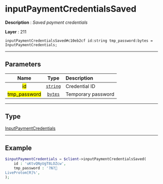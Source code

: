 # inputPaymentCredentialsSaved

**Description** : *Saved payment credentials*

**Layer** : 211

```tl
inputPaymentCredentialsSaved#c10eb2cf id:string tmp_password:bytes = InputPaymentCredentials;
```

---

## Parameters

| Name | Type | Description |
| :---: | :---: | :--- |
| <mark>id</mark> | [`string`](type/string) | Credential ID |
| <mark>tmp_password</mark> | [`bytes`](type/bytes) | Temporary password |

---

## Type

[InputPaymentCredentials](type/InputPaymentCredentials)

---

## Example

```php
$inputPaymentCredentials = $client->inputPaymentCredentialsSaved(
	id : 'uKtvQNyUgT8LOZcw',
	tmp_password : '?N?
LiveProtom[R]%',
);
```